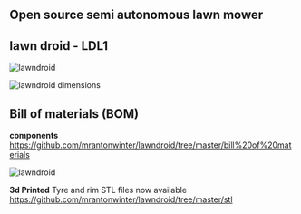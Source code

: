 

## Open source semi autonomous lawn mower

## lawn droid - LDL1

![lawndroid](https://github.com/mrantonwinter/lawndroid/blob/master/img/IMG_1807.jpg?raw=true)

![lawndroid dimensions](https://github.com/mrantonwinter/lawndroid/blob/master/img/IMG_1799.jpg?raw=true
)



**Bill of materials (BOM)** 
----------



**components**
https://github.com/mrantonwinter/lawndroid/tree/master/bill%20of%20materials

![lawndroid](https://raw.githubusercontent.com/mrantonwinter/lawndroid/master/img/bom.jpg)



**3d Printed**
Tyre and rim STL files now available
https://github.com/mrantonwinter/lawndroid/tree/master/stl
